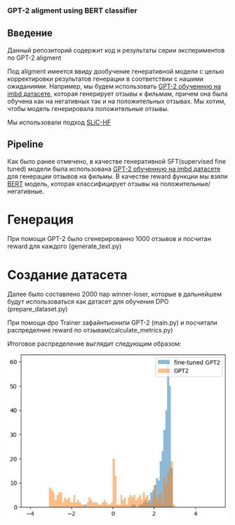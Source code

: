 ### GPT-2 aligment using BERT classifier

## Введение

Данный репозиторий содержит код и результаты серии экспериментов по GPT-2 aligment

Под aligment имеется ввиду дообучение генеративной модели с целью корректировки результатов генерации в соответствии с нашими ожиданиями. 
Например, мы будем использовать [GPT-2 обученную на imbd датасете](https://huggingface.co/lvwerra/gpt2-imdb), которая генерирует отзывы к фильмам, причем она была обучена как на негативных так и на положительных отзывах. Мы хотим, чтобы модель генерировала положительные отзывы.

Мы использовали подход [SLiC-HF](https://arxiv.org/pdf/2305.10425.pdf)

## Pipeline

Как было ранее отмечено, в качестве генеративной SFT(supervised fine tuned) модели была использована [GPT-2 обученную на imbd датасете](https://huggingface.co/lvwerra/gpt2-imdb) для генерации отзывов на фильмы. В качестве reward функции мы взяли [BERT](https://huggingface.co/lvwerra/distilbert-imdb) модель, которая классифицирует отзывы на положительные/негативные.

# Генерация

При помощи GPT-2 было сгенерированно 1000 отзывов и посчитан reward для каждого (generate_text.py)

# Создание датасета
Далее было составлено 2000 пар winner-loser, которые в дальнейшем будут использоваться как датасет для обучения DPO (prepare_dataset.py)

При помощи dpo Trainer зафайнтьюнили GPT-2 (main.py) и посчитали распределние reward по отзывам(calculate_metrics.py)

Итоговое распределение выглядит следующим образом:

![Image alt](https://github.com/Revelia/GPT2-aligment/blob/master/images/result.jpg)
